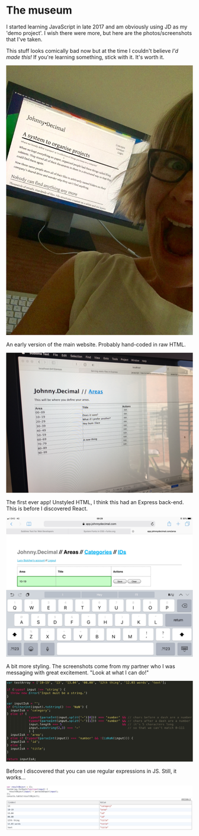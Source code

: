 # The museum

I started learning JavaScript in late 2017 and am obviously using JD as my 'demo project'. I wish there were more, but here are the photos/screenshots that I've taken.

This stuff looks comically bad now but at the time I couldn't believe _I'd made this!_ If you're learning something, stick with it. It's worth it.

![](../.gitbook/assets/img_4199.jpg)

An early version of the main website. Probably hand-coded in raw HTML.



![](../.gitbook/assets/img_4051.jpg)

The first ever app! Unstyled HTML, I think this had an Express back-end. This is before I discovered React.

![](../.gitbook/assets/image-1.JPG)

A bit more styling. The screenshots come from my partner who I was messaging with great excitement. "Look at what I can do!"

![](../.gitbook/assets/img_3592.JPG)

Before I discovered that you can use regular expressions in JS. Still, it works...

![](../.gitbook/assets/img_3591.JPG)

